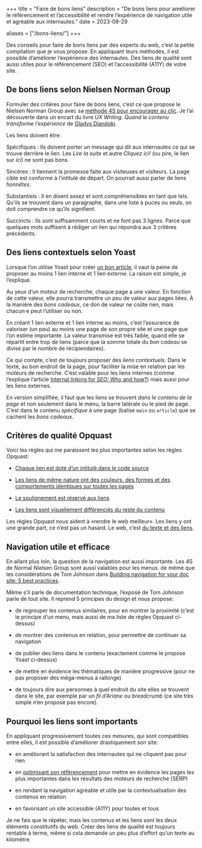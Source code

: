 +++
title = "Faire de bons liens"
description = "De bons liens pour améliorer le référencement et l’accessibilité et rendre l’expérience de navigation utile et agréable aux internautes."
date = 2023-08-29

aliases = ["/bons-liens/"]
+++

Des conseils pour faire de bons liens par des experts du web, c’est la petite compilation que je vous propose. En appliquant leurs méthodes, il est possible d’améliorer l’expérience des internautes. Des liens de qualité sont aussi utiles pour le référencement (SEO) et l’accessibilité (A11Y) de votre site.

## De bons liens selon Nielsen Norman Group

Formuler des critères pour faire de bons liens, c’est ce que propose le Nielsen Norman Group avec sa [méthode 4S pour encourager au clic](https://www.nngroup.com/articles/better-link-labels/). Je l’ai découverte dans un encart du livre *UX Writing. Quand le contenu transforme l’expérience* de [Gladys Diandoki](https://www.gladysdiandoki.com/).

Les liens doivent être:

Spécifiques
: Ils doivent porter un message qui dit aux internautes ce qui se trouve derrière le lien. Les *Lire la suite* et autre *Cliquez ici!* (ou pire, le lien sur *ici*) ne sont pas bons.

Sincères
: Il tiennent la promesse faite aux visiteuses et visiteurs. La page cible est conforme à l’intitulé de départ. On pourrait aussi parler de liens *honnêtes*.

Substantiels 
: Il en disent assez et sont compréhensibles en tant que tels. Qu’ils se trouvent dans un paragraphe, dans une liste à puces ou seuls, on doit comprendre ce qu’ils signifient.

Succincts
: Ils sont suffisamment courts et ne font pas 3 lignes. Parce que quelques mots suffisent à rédiger un lien qui répondra aux 3 critères précédents.

## Des liens contextuels selon Yoast

Lorsque l’on utilise Yoast pour créer [un bon article](/seo/bon-article-yoast/), il vaut la peine de proposer au moins 1 lien interne et 1 lien externe. La raison est simple, je l’explique.

Au yeux d’un moteur de recherche, chaque page a une valeur. En fonction de cette valeur, elle pourra transmettre un peu de valeur aux pages liées. À la manière des *bons cadeaux*, ce don de valeur ne coûte rien, mais chacun·e peut l’utiliser ou non.

En créant 1 lien externe et 1 lien interne au moins, c’est l’assurance de valoriser (un peu) au moins une page de son propre site et une page que l’on estime importante. La valeur transmise est très faible, quand elle se répartit entre trop de liens (parce que la somme totale du *bon cadeau* se divise par le nombre de récipiendaires).

Ce qui compte, c’est de toujours proposer des *liens contextuels*. Dans le texte, au bon endroit de la page, pour faciliter la mise en relation par les moteurs de recherche. C’est valable pour les liens internes (comme l’explique l’article [Internal linking for SEO: Why and how?](https://yoast.com/internal-linking-for-seo-why-and-how/)) mais aussi pour les liens externes.

En version simplifiée, il faut que les liens se trouvent *dans le contenu de la page* et non seulement dans le menu, la barre latérale ou le pied de page. C’est dans le contenu *spécifique* à une page (balise `main` ou `article`) que se cachent les *bons cadeaux*.

## Critères de qualité Opquast

Voici les règles qui me paraissent les plus importantes selon les règles Opquast:

- [Chaque lien est doté d’un intitulé dans le code source](https://checklists.opquast.com/fr/assurance-qualite-web/chaque-lien-est-dote-dun-intitule-dans-le-code-source)

- [Les liens de même nature ont des couleurs, des formes et des comportements identiques sur toutes les pages](https://checklists.opquast.com/fr/assurance-qualite-web/les-liens-de-meme-nature-ont-des-couleurs-des-formes-et-des-comportements-identiques-sur-toutes-les-pages)

- [Le soulignement est réservé aux liens](https://checklists.opquast.com/fr/assurance-qualite-web/le-soulignement-est-reserve-aux-liens)

- [Les liens sont visuellement différenciés du reste du contenu](https://checklists.opquast.com/fr/assurance-qualite-web/les-liens-sont-visuellement-differencies-du-reste-du-contenu)

Les règles Opquast nous aident à «rendre le web meilleur». Les liens y ont une grande part, ce n’est pas un hasard. Le web, c’est [du texte et des liens](/web/contenu-textuel/).

## Navigation utile et efficace

En allant plus loin, la question de la navigation est aussi importante. Les 4S de Normal Nielsen Group sont aussi valables pour les menus. de même que les considérations de Tom Johnson dans [Building navigation for your doc site: 5 best practices](https://www.writethedocs.org/videos/na/2017/building-navigation-for-your-doc-site-5-best-practices-tom-johnson/).

Même s’il parle de documentation technique, l’exposé de Tom Johnson parle de tout site. Il reprend 5 principes du design et nous propose:

- de regrouper les contenus similaires, pour en montrer la proximité (c’est le principe d’un menu, mais aussi de ma liste de règles Opquast ci-dessus)

- de montrer des contenus en relation, pour permettre de continuer sa navigation

- de publier des liens dans le contenu (exactement comme le propose Yoast ci-dessus)

- de mettre en évidence les thématiques de manière progressive (pour ne pas proposer des méga-menus à rallonge)

- de toujours dire aux personnes à quel endroit du site elles se trouvent dans le site, par exemple par un *fil d’Ariane* ou *breadcrumb* (ce site très simple n’en propose pas encore).

## Pourquoi les liens sont importants

En appliquant progressivement toutes ces mesures, qui sont compatibles entre elles, il est possible d’améliorer drastiquement son site:

- en améliorant la satisfaction des internautes qui ne cliquent pas pour rien

- en [optimisant son référencement](/seo/optimisation-organisations/) pour mettre en évidence les pages les plus importantes dans les résultats des moteurs de recherche (SERP)

- en rendant la navigation agréable et utile par la contextualisation des contenus en relation

- en favorisant un site accessible (A11Y) pour toutes et tous

Je ne fais que le répéter, mais les contenus et les liens sont les deux éléments constitutifs du web. Créer des liens de qualité est toujours rentable à terme, même si cela demande un peu plus d’effort qu’un texte au kilomètre.

